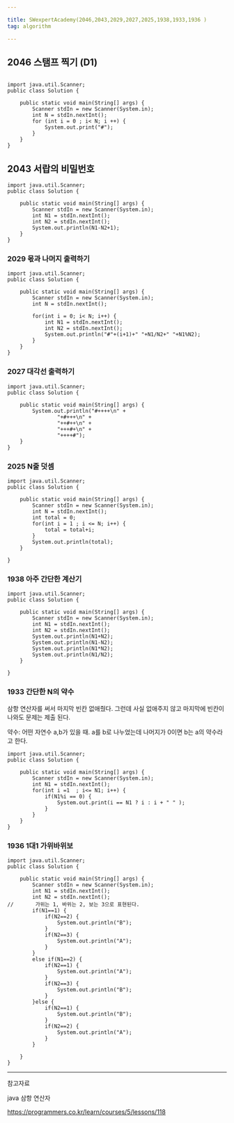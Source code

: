 ```yaml
---

title: SWexpertAcademy(2046,2043,2029,2027,2025,1938,1933,1936 )
tag: algorithm

---
```


## 2046 스탬프 찍기  (D1)


```

import java.util.Scanner;
public class Solution {

	public static void main(String[] args) {
		Scanner stdIn = new Scanner(System.in);
		int N = stdIn.nextInt();
		for (int i = 0 ; i< N; i ++) {
			System.out.print("#");
		}
	} 
}
```


## 2043 서랍의 비밀번호

```
import java.util.Scanner;
public class Solution {

	public static void main(String[] args) {
		Scanner stdIn = new Scanner(System.in);
		int N1 = stdIn.nextInt();
		int N2 = stdIn.nextInt();
		System.out.println(N1-N2+1);
	} 
}

```

### 2029 몫과 나머지 출력하기

```
import java.util.Scanner;
public class Solution {

	public static void main(String[] args) {
		Scanner stdIn = new Scanner(System.in);
		int N = stdIn.nextInt();
		
		for(int i = 0; i< N; i++) {
			int N1 = stdIn.nextInt();
			int N2 = stdIn.nextInt();
			System.out.println("#"+(i+1)+" "+N1/N2+" "+N1%N2);
		}
	} 
}

```

### 2027 대각선 출력하기

```
import java.util.Scanner;
public class Solution {

	public static void main(String[] args) {
		System.out.println("#++++\n" + 
				"+#+++\n" + 
				"++#++\n" + 
				"+++#+\n" + 
				"++++#");
	}		
}

```

### 2025 N줄 덧셈

```
import java.util.Scanner;
public class Solution {

	public static void main(String[] args) {
		Scanner stdIn = new Scanner(System.in);
		int N = stdIn.nextInt();
		int total = 0;
		for(int i = 1 ; i <= N; i++) {
			total = total+i;
		}
		System.out.println(total);
	}
		
}

```

### 1938 아주 간단한 계산기

```
import java.util.Scanner;
public class Solution {

	public static void main(String[] args) {
		Scanner stdIn = new Scanner(System.in);
		int N1 = stdIn.nextInt();
		int N2 = stdIn.nextInt();
		System.out.println(N1+N2);
		System.out.println(N1-N2);
		System.out.println(N1*N2);
		System.out.println(N1/N2);
	}
		
}

```

### 1933 간단한 N의 약수 

삼항 연산자를 써서 마지막 빈칸 없애줬다.
그런데 사실 없애주지 않고 마지막에 빈칸이 나와도 문제는 제출 된다.



약수: 어떤 자연수 a,b가 있을 때. a를 b로 나누었는데 나머지가 0이면 b는 a의 약수라고 한다.

```
import java.util.Scanner;
public class Solution {

	public static void main(String[] args) {
		Scanner stdIn = new Scanner(System.in);
		int N1 = stdIn.nextInt();
		for(int i =1  ; i<= N1; i++) {
			if(N1%i == 0) {
				System.out.print(i == N1 ? i : i + " " );
			}
		}
	}
}

```

### 1936 1대1 가위바위보

```
import java.util.Scanner;
public class Solution {

	public static void main(String[] args) {
		Scanner stdIn = new Scanner(System.in);
		int N1 = stdIn.nextInt();
		int N2 = stdIn.nextInt();
//		 가위는 1, 바위는 2, 보는 3으로 표현된다.
		if(N1==1) {
			if(N2==2) {
				System.out.println("B");
			}
			if(N2==3) {
				System.out.println("A");
			}
		}
		else if(N1==2) {
			if(N2==1) {
				System.out.println("A");
			}
			if(N2==3) {
				System.out.println("B");
			}
		}else {
			if(N2==1) {
				System.out.println("B");
			}
			if(N2==2) {
				System.out.println("A");
			}
		}
		
	}
}

```




- - -

참고자료

java 삼항 연산자

https://programmers.co.kr/learn/courses/5/lessons/118